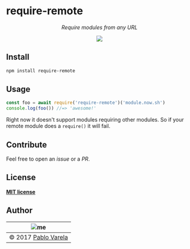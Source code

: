 
# require-remote

<p align="center">
  <i>Require modules from any URL</i>
</p>
<p align="center">
  <a href="https://www.npmjs.com/package/require-remote"><img src="https://img.shields.io/npm/dt/require-remote.svg" /></a>
</p>


## Install

```bash
npm install require-remote
```

## Usage

```js
const foo = await require('require-remote')('module.now.sh')
console.log(foo()) //=> 'awesome!'
```

Right now it doesn't support modules requiring other modules. So if your remote module does a `require()` it will fail.

## Contribute

Feel free to open an _issue_ or a _PR_.


## License

[__MIT license__](license)


## Author

| ![me](https://www.gravatar.com/avatar/fa50aeff0ddd6e63273a068b04353d9d?s=100) |
| ----------------------------------------------------------------------------- |
| © 2017 [Pablo Varela](http://pablo.life)                                      |

